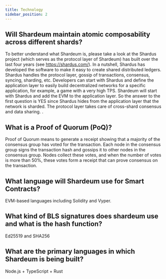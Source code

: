```yaml
---
title: Technology
sidebar_position: 2
---
```


## Will Shardeum maintain atomic composability across different shards?

To better understand what Shardeum is, please take a look at the Shardus project (which serves as the protocol layer of Shardeum) has built over the last four years (see https://shardus.com/). In a nutshell, Shardus has developed the software to make it easy to create shared distributed ledgers. Shardus handles the protocol layer, gossip of transactions, consensus, syncing, sharding, etc. Developers can start with Shardus and define the application layer to easily build decentralized networks for a specific application, for example, a game with a very high TPS. Shardeum will start with Shardus and add the EVM to the application layer. So the answer to the first question is YES since Shardus hides from the application layer that the network is sharded. The protocol layer takes care of cross-shard consensus and data sharing. .

## What is a Proof of Quorum (PoQ)?

Proof of Quorum means to generate a receipt showing that a majority of the consensus group has voted for the transaction. Each node in the consensus group signs the transaction hash and gossips it to other nodes in the consensus group. Nodes collect these votes, and when the number of votes is more than 50%, these votes form a receipt that can prove consensus on the transaction.

## What language will Shardeum use for Smart Contracts?

EVM-based languages including Solidity and Vyper.

## What kind of BLS signatures does shardeum use and what is the hash function?

Ed25519 and SHA256

## What are the primary languages in which Shardeum is being built?

Node.js + TypeScript + Rust
